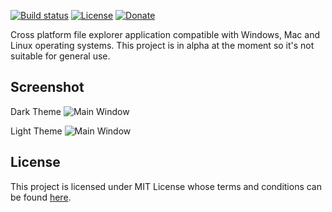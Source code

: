 [![Build status](https://ci.appveyor.com/api/projects/status/467yhb1fia401wai?svg=true)](https://ci.appveyor.com/project/waliarubal/jaya) [![License](https://img.shields.io/github/license/waliarubal/Jaya.svg)](https://raw.githubusercontent.com/waliarubal/Jaya/master/LICENSE) 
[![Donate](https://img.shields.io/badge/Donate-PayPal-green.svg)](https://www.paypal.com/cgi-bin/webscr?cmd=_s-xclick&hosted_button_id=DEXCFJ6R48SR2)

Cross platform file explorer application compatible with Windows, Mac and Linux operating systems. This project is in alpha at the moment so it's not suitable for general use.

## Screenshot
Dark Theme
![Main Window](https://raw.githubusercontent.com/waliarubal/Jaya/master/Screenshots/00.png)

Light Theme
![Main Window](https://raw.githubusercontent.com/waliarubal/Jaya/master/Screenshots/01.png)

## License

This project is licensed under MIT License whose terms and conditions can be found [here](https://raw.githubusercontent.com/waliarubal/Jaya/master/LICENSE).
